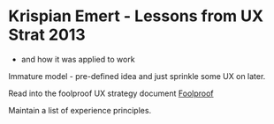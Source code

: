# Krispian Emert - Lessons from UX Strat 2013 
- and how it was applied to work

Immature model - pre-defined idea and just sprinkle some UX on later. 

Read into the foolproof UX strategy document [Foolproof]("http://foolproof.co.uk")

Maintain a list of experience principles. 


